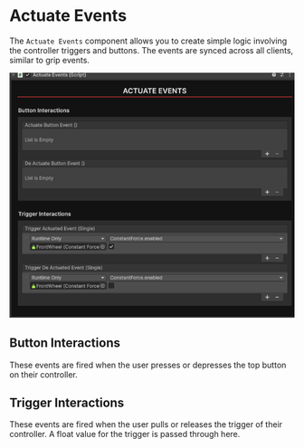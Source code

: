 # Actuate Events

The `Actuate Events` component allows you to create simple logic involving the controller triggers and buttons. The events are synced across all clients, similar to grip events.

![actuate events screenshot](images/actuate_events/image.png)

## Button Interactions

These events are fired when the user presses or depresses the top button on their controller. 

## Trigger Interactions

These events are fired when the user pulls or releases the trigger of their controller. A float value for the trigger is passed through here.